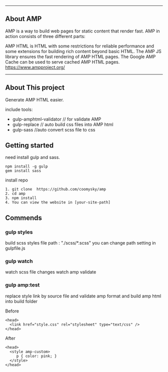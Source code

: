 


---

## About AMP
AMP is a way to build web pages for static content that render fast. AMP in action consists of three different parts:

AMP HTML is HTML with some restrictions for reliable performance and some extensions for building rich content beyond basic HTML. The AMP JS library ensures the fast rendering of AMP HTML pages. The Google AMP Cache can be used to serve cached AMP HTML pages.
https://www.ampproject.org/

---

## About This project

Generate AMP HTML easier.

include tools:
- gulp-amphtml-validator  // for validate AMP
- gulp-replace // auto build css files into AMP html
- gulp-sass //auto convert scss file to css


## Getting started

need install gulp and sass.
```
npm install -g gulp
gem install sass

```

install repo

```
1. git clone  https://github.com/coomysky/amp
2. cd amp
3. npm install
4. You can view the website in [your-site-path]

```

## Commends

### gulp styles
build scss styles
file path : "./scss/*.scss"
you can change path setting in gulpfile.js

### gulp watch
watch scss file changes
watch amp validate

### gulp amp:test

replace style link by source file
and validate amp format
and build amp html into build folder

Before
```
<head>
  <link href="style.css" rel="stylesheet" type="text/css" />
</head>

```
After

```
<head>
  <style amp-custom>
     p { color: pink; }
  </style>
</head>

```
